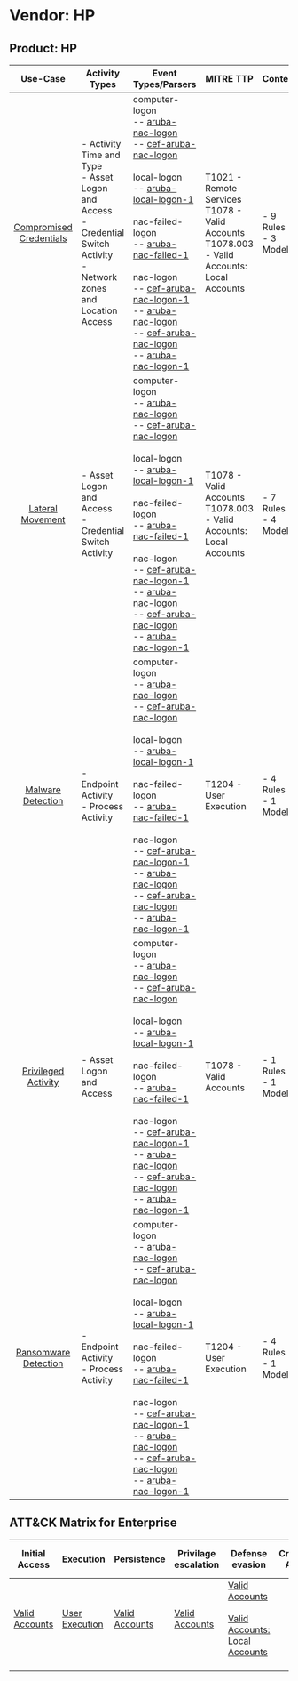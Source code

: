 Vendor: HP
==========
Product: HP
-----------
|                                 Use-Case                                  | Activity Types                                                                                                               | Event Types/Parsers                                                                                                                                                                                                                                                                                                                                                                                                                                                                                                                                                                                                                                                                                              | MITRE TTP                                                                                           | Content                   |
|:-------------------------------------------------------------------------:| ---------------------------------------------------------------------------------------------------------------------------- | ---------------------------------------------------------------------------------------------------------------------------------------------------------------------------------------------------------------------------------------------------------------------------------------------------------------------------------------------------------------------------------------------------------------------------------------------------------------------------------------------------------------------------------------------------------------------------------------------------------------------------------------------------------------------------------------------------------------- | --------------------------------------------------------------------------------------------------- | ------------------------- |
| [Compromised Credentials](../UseCases/usecase_compromised_credentials.md) | - Activity Time  and Type<br>- Asset Logon and Access<br>- Credential Switch Activity<br>- Network zones and Location Access |  computer-logon<br> -- [aruba-nac-logon](../Parsers/parserContent_aruba-nac-logon.md)<br> -- [cef-aruba-nac-logon](../Parsers/parserContent_cef-aruba-nac-logon.md)<br><br> local-logon<br> -- [aruba-local-logon-1](../Parsers/parserContent_aruba-local-logon-1.md)<br><br> nac-failed-logon<br> -- [aruba-nac-failed-1](../Parsers/parserContent_aruba-nac-failed-1.md)<br><br> nac-logon<br> -- [cef-aruba-nac-logon-1](../Parsers/parserContent_cef-aruba-nac-logon-1.md)<br> -- [aruba-nac-logon](../Parsers/parserContent_aruba-nac-logon.md)<br> -- [cef-aruba-nac-logon](../Parsers/parserContent_cef-aruba-nac-logon.md)<br> -- [aruba-nac-logon-1](../Parsers/parserContent_aruba-nac-logon-1.md)<br> | T1021 - Remote Services<br>T1078 - Valid Accounts<br>T1078.003 - Valid Accounts: Local Accounts<br> |  - 9 Rules<br> - 3 Models |
|        [Lateral Movement](../UseCases/usecase_lateral_movement.md)        | - Asset Logon and Access<br>- Credential Switch Activity                                                                     |  computer-logon<br> -- [aruba-nac-logon](../Parsers/parserContent_aruba-nac-logon.md)<br> -- [cef-aruba-nac-logon](../Parsers/parserContent_cef-aruba-nac-logon.md)<br><br> local-logon<br> -- [aruba-local-logon-1](../Parsers/parserContent_aruba-local-logon-1.md)<br><br> nac-failed-logon<br> -- [aruba-nac-failed-1](../Parsers/parserContent_aruba-nac-failed-1.md)<br><br> nac-logon<br> -- [cef-aruba-nac-logon-1](../Parsers/parserContent_cef-aruba-nac-logon-1.md)<br> -- [aruba-nac-logon](../Parsers/parserContent_aruba-nac-logon.md)<br> -- [cef-aruba-nac-logon](../Parsers/parserContent_cef-aruba-nac-logon.md)<br> -- [aruba-nac-logon-1](../Parsers/parserContent_aruba-nac-logon-1.md)<br> | T1078 - Valid Accounts<br>T1078.003 - Valid Accounts: Local Accounts<br>                            |  - 7 Rules<br> - 4 Models |
|       [Malware Detection](../UseCases/usecase_malware_detection.md)       | - Endpoint Activity<br>- Process Activity                                                                                    |  computer-logon<br> -- [aruba-nac-logon](../Parsers/parserContent_aruba-nac-logon.md)<br> -- [cef-aruba-nac-logon](../Parsers/parserContent_cef-aruba-nac-logon.md)<br><br> local-logon<br> -- [aruba-local-logon-1](../Parsers/parserContent_aruba-local-logon-1.md)<br><br> nac-failed-logon<br> -- [aruba-nac-failed-1](../Parsers/parserContent_aruba-nac-failed-1.md)<br><br> nac-logon<br> -- [cef-aruba-nac-logon-1](../Parsers/parserContent_cef-aruba-nac-logon-1.md)<br> -- [aruba-nac-logon](../Parsers/parserContent_aruba-nac-logon.md)<br> -- [cef-aruba-nac-logon](../Parsers/parserContent_cef-aruba-nac-logon.md)<br> -- [aruba-nac-logon-1](../Parsers/parserContent_aruba-nac-logon-1.md)<br> | T1204 - User Execution<br>                                                                          |  - 4 Rules<br> - 1 Models |
|     [Privileged Activity](../UseCases/usecase_privileged_activity.md)     | - Asset Logon and Access                                                                                                     |  computer-logon<br> -- [aruba-nac-logon](../Parsers/parserContent_aruba-nac-logon.md)<br> -- [cef-aruba-nac-logon](../Parsers/parserContent_cef-aruba-nac-logon.md)<br><br> local-logon<br> -- [aruba-local-logon-1](../Parsers/parserContent_aruba-local-logon-1.md)<br><br> nac-failed-logon<br> -- [aruba-nac-failed-1](../Parsers/parserContent_aruba-nac-failed-1.md)<br><br> nac-logon<br> -- [cef-aruba-nac-logon-1](../Parsers/parserContent_cef-aruba-nac-logon-1.md)<br> -- [aruba-nac-logon](../Parsers/parserContent_aruba-nac-logon.md)<br> -- [cef-aruba-nac-logon](../Parsers/parserContent_cef-aruba-nac-logon.md)<br> -- [aruba-nac-logon-1](../Parsers/parserContent_aruba-nac-logon-1.md)<br> | T1078 - Valid Accounts<br>                                                                          |  - 1 Rules<br> - 1 Models |
|    [Ransomware Detection](../UseCases/usecase_ransomware_detection.md)    | - Endpoint Activity<br>- Process Activity                                                                                    |  computer-logon<br> -- [aruba-nac-logon](../Parsers/parserContent_aruba-nac-logon.md)<br> -- [cef-aruba-nac-logon](../Parsers/parserContent_cef-aruba-nac-logon.md)<br><br> local-logon<br> -- [aruba-local-logon-1](../Parsers/parserContent_aruba-local-logon-1.md)<br><br> nac-failed-logon<br> -- [aruba-nac-failed-1](../Parsers/parserContent_aruba-nac-failed-1.md)<br><br> nac-logon<br> -- [cef-aruba-nac-logon-1](../Parsers/parserContent_cef-aruba-nac-logon-1.md)<br> -- [aruba-nac-logon](../Parsers/parserContent_aruba-nac-logon.md)<br> -- [cef-aruba-nac-logon](../Parsers/parserContent_cef-aruba-nac-logon.md)<br> -- [aruba-nac-logon-1](../Parsers/parserContent_aruba-nac-logon-1.md)<br> | T1204 - User Execution<br>                                                                          |  - 4 Rules<br> - 1 Models |

ATT&CK Matrix for Enterprise
----------------------------
| Initial Access                                                      | Execution                                                           | Persistence                                                         | Privilage escalation                                                | Defense evasion                                                                                                                                            | Credential Access | Discovery | Lateral Movement                                                     | Collection | Command and Control | Exfiltration | Impact |
| ------------------------------------------------------------------- | ------------------------------------------------------------------- | ------------------------------------------------------------------- | ------------------------------------------------------------------- | ---------------------------------------------------------------------------------------------------------------------------------------------------------- | ----------------- | --------- | -------------------------------------------------------------------- | ---------- | ------------------- | ------------ | ------ |
| [Valid Accounts](https://attack.mitre.org/techniques/T1078)<br><br> | [User Execution](https://attack.mitre.org/techniques/T1204)<br><br> | [Valid Accounts](https://attack.mitre.org/techniques/T1078)<br><br> | [Valid Accounts](https://attack.mitre.org/techniques/T1078)<br><br> | [Valid Accounts](https://attack.mitre.org/techniques/T1078)<br><br>[Valid Accounts: Local Accounts](https://attack.mitre.org/techniques/T1078/003)<br><br> |                   |           | [Remote Services](https://attack.mitre.org/techniques/T1021)<br><br> |            |                     |              |        |